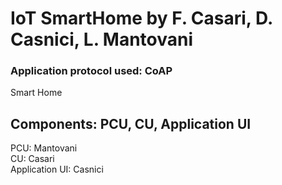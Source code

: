 # IoT SmartHome by F. Casari, D. Casnici, L. Mantovani
### Application protocol used: CoAP 
Smart Home
## Components: PCU, CU, Application UI


PCU: Mantovani \
CU: Casari \
Application UI: Casnici

